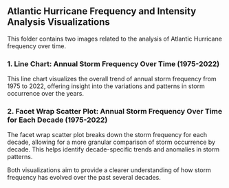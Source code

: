 ## Atlantic Hurricane Frequency and Intensity Analysis Visualizations

This folder contains two images related to the analysis of Atlantic Hurricane frequency over time.
	
### 1.	Line Chart: Annual Storm Frequency Over Time (1975-2022)
This line chart visualizes the overall trend of annual storm frequency from 1975 to 2022, offering insight into the variations and patterns in storm occurrence over the years.
	
### 2.	Facet Wrap Scatter Plot: Annual Storm Frequency Over Time for Each Decade (1975-2022)
The facet wrap scatter plot breaks down the storm frequency for each decade, allowing for a more granular comparison of storm occurrence by decade. This helps identify decade-specific trends and anomalies in storm patterns.

Both visualizations aim to provide a clearer understanding of how storm frequency has evolved over the past several decades.

